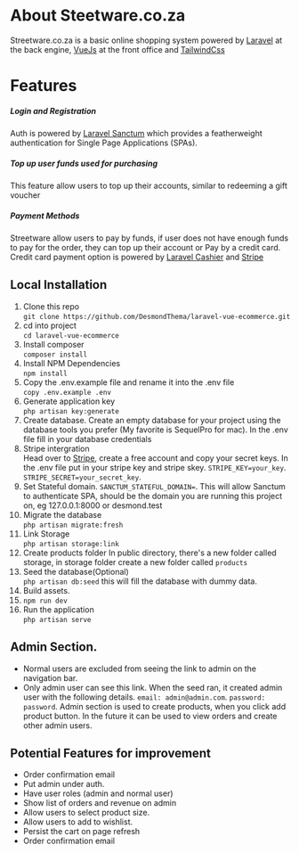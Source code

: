 # About Steetware.co.za

Streetware.co.za is a basic online shopping system powered by [Laravel](https://laravel.com/) at the back engine, [VueJs](https://vuejs.org/) at the front office and [TailwindCss](https://tailwindcss.com)

# Features

##### Login and Registration

Auth is powered by [Laravel Sanctum](https://laravel.com/docs/8.x/sanctum) which provides a featherweight authentication for Single Page Applications (SPAs).

##### Top up user funds used for purchasing
This feature allow users to top up their accounts, similar to redeeming a gift voucher

##### Payment Methods 

Streetware allow users to pay by funds, if user does not have enough funds to pay for the order, they can top up their account or Pay by a credit card. Credit card payment option is powered by [Laravel Cashier](https://laravel.com/docs/8.x/billing) and [Stripe](https://stripe.com/en-gb-us)

## Local Installation
1. Clone this repo  
`git clone https://github.com/DesmondThema/laravel-vue-ecommerce.git`
2. cd into project  
`cd laravel-vue-ecommerce`
3. Install composer  
`composer install`
4. Install NPM Dependencies  
`npm install`
5. Copy the .env.example file and rename it into the .env file  
`copy .env.example .env` 
6. Generate application key  
`php artisan key:generate  
`
7. Create database. 
Create an empty database for your project using the database tools you prefer (My favorite is SequelPro for mac). In the .env file fill in your database credentials
8. Stripe intergration  
 Head over to [Stripe](https://stripe.com/en-gb-us), create a free account and copy your secret keys. In the .env file put in your stripe key and stripe skey.
 `STRIPE_KEY=your_key`. 
 `STRIPE_SECRET=your_secret_key`. 
9. Set Stateful domain. 
 `SANCTUM_STATEFUL_DOMAIN=`. 
 This will allow Sanctum to authenticate SPA, should be the domain you are running this project on, eg 127.0.0.1:8000 or desmond.test
11. Migrate the database  
`php artisan migrate:fresh` 
10. Link Storage  
`php artisan storage:link` 
11. Create products folder 
In public directory, there's a new folder called storage, in storage folder create a new folder called `products`
10. Seed the database(Optional)  
`php artisan db:seed` 
this will fill the database with dummy data.  
11. Build assets. 
12. `npm run dev`
13. Run the application  
`php artisan serve`  

## Admin Section. 
- Normal users are excluded from seeing the link to admin on the navigation bar. 
- Only admin user can see this link. When the seed ran, it created admin user with the following details. 
`email: admin@admin.com`. 
`password: password`. 
Admin section is used to create products, when you click add product button. In the future it can be used to view orders and create other admin users.

## Potential Features for improvement
- Order confirmation email
- Put admin under auth.
- Have user roles (admin and normal user)
- Show list of orders and revenue on admin
- Allow users to select product size.
- Allow users to add to wishlist.
- Persist the cart on page refresh
- Order confirmation email 
